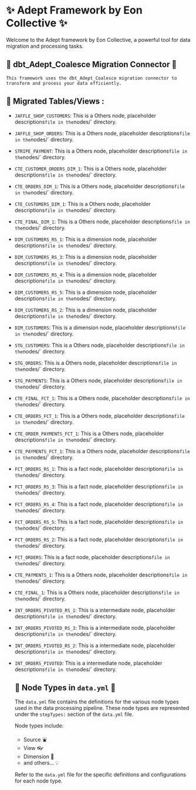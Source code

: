 
# :sparkles: Adept Framework by Eon Collective :sparkles:

Welcome to the Adept framework by Eon Collective, a powerful tool for
data migration and processing tasks.

## :electric_plug: dbt_Adept_Coalesce Migration Connector :electric_plug:

    This framework uses the dbt_Adept_Coalesce migration connector to
    transform and process your data efficiently.

## :file_folder: Migrated Tables/Views  :

- `JAFFLE_SHOP_CUSTOMERS`:
        This is a Others node,
        placeholder descriptions` file in the `nodes/` directory.
- `JAFFLE_SHOP_ORDERS`:
        This is a Others node,
        placeholder descriptions` file in the `nodes/` directory.
- `STRIPE_PAYMENT`:
        This is a Others node,
        placeholder descriptions` file in the `nodes/` directory.
- `CTE_CUSTOMER_ORDERS_DIM_1`:
        This is a Others node,
        placeholder descriptions` file in the `nodes/` directory.
- `CTE_ORDERS_DIM_1`:
        This is a Others node,
        placeholder descriptions` file in the `nodes/` directory.
- `CTE_CUSTOMERS_DIM_1`:
        This is a Others node,
        placeholder descriptions` file in the `nodes/` directory.
- `CTE_FINAL_DIM_1`:
        This is a Others node,
        placeholder descriptions` file in the `nodes/` directory.
- `DIM_CUSTOMERS_RS_1`:
        This is a dimension node,
        placeholder descriptions` file in the `nodes/` directory.
- `DIM_CUSTOMERS_RS_3`:
        This is a dimension node,
        placeholder descriptions` file in the `nodes/` directory.
- `DIM_CUSTOMERS_RS_4`:
        This is a dimension node,
        placeholder descriptions` file in the `nodes/` directory.
- `DIM_CUSTOMERS_RS_5`:
        This is a dimension node,
        placeholder descriptions` file in the `nodes/` directory.
- `DIM_CUSTOMERS_RS_2`:
        This is a dimension node,
        placeholder descriptions` file in the `nodes/` directory.
- `DIM_CUSTOMERS`:
        This is a dimension node,
        placeholder descriptions` file in the `nodes/` directory.
- `STG_CUSTOMERS`:
        This is a Others node,
        placeholder descriptions` file in the `nodes/` directory.
- `STG_ORDERS`:
        This is a Others node,
        placeholder descriptions` file in the `nodes/` directory.
- `STG_PAYMENTS`:
        This is a Others node,
        placeholder descriptions` file in the `nodes/` directory.
- `CTE_FINAL_FCT_1`:
        This is a Others node,
        placeholder descriptions` file in the `nodes/` directory.
- `CTE_ORDERS_FCT_1`:
        This is a Others node,
        placeholder descriptions` file in the `nodes/` directory.
- `CTE_ORDER_PAYMENTS_FCT_1`:
        This is a Others node,
        placeholder descriptions` file in the `nodes/` directory.
- `CTE_PAYMENTS_FCT_1`:
        This is a Others node,
        placeholder descriptions` file in the `nodes/` directory.
- `FCT_ORDERS_RS_1`:
        This is a fact node,
        placeholder descriptions` file in the `nodes/` directory.
- `FCT_ORDERS_RS_3`:
        This is a fact node,
        placeholder descriptions` file in the `nodes/` directory.
- `FCT_ORDERS_RS_4`:
        This is a fact node,
        placeholder descriptions` file in the `nodes/` directory.
- `FCT_ORDERS_RS_5`:
        This is a fact node,
        placeholder descriptions` file in the `nodes/` directory.
- `FCT_ORDERS_RS_2`:
        This is a fact node,
        placeholder descriptions` file in the `nodes/` directory.
- `FCT_ORDERS`:
        This is a fact node,
        placeholder descriptions` file in the `nodes/` directory.
- `CTE_PAYMENTS_1`:
        This is a Others node,
        placeholder descriptions` file in the `nodes/` directory.
- `CTE_FINAL_1`:
        This is a Others node,
        placeholder descriptions` file in the `nodes/` directory.
- `INT_ORDERS_PIVOTED_RS_1`:
        This is a intermediate node,
        placeholder descriptions` file in the `nodes/` directory.
- `INT_ORDERS_PIVOTED_RS_3`:
        This is a intermediate node,
        placeholder descriptions` file in the `nodes/` directory.
- `INT_ORDERS_PIVOTED_RS_2`:
        This is a intermediate node,
        placeholder descriptions` file in the `nodes/` directory.
- `INT_ORDERS_PIVOTED`:
        This is a intermediate node,
        placeholder descriptions` file in the `nodes/` directory.
    ## :book: Node Types in `data.yml` :book:

    The `data.yml` file contains the definitions for the various node types used in the
    data processing pipeline. These node types are represented under the `stepTypes:`
    section of the `data.yml` file.

    Node types include:

    - Source :fountain:
    - View :eyeglasses:
    - Dimension :triangular_ruler:
    - and others... :bulb:

    Refer to the `data.yml` file for the specific definitions and configurations
    for each node type.
    